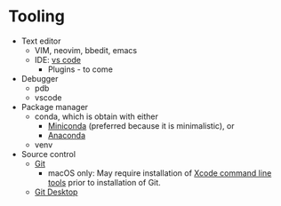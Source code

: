 # Tooling

* Text editor
  * VIM, neovim, bbedit, emacs
  * IDE: [vs code](https://code.visualstudio.com/)
    * Plugins - to come
* Debugger
  * pdb
  * vscode
* Package manager
  * conda, which is obtain with either
    * [Miniconda](https://docs.conda.io/en/latest/miniconda.html) (preferred because it is minimalistic), or
    * [Anaconda](https://docs.anaconda.com/)
  * venv
* Source control
  * [Git](https://git-scm.com/)
    * macOS only: May require installation of [Xcode command line tools](https://developer.apple.com/xcode/features/) prior to installation of Git.
  * [Git Desktop](https://desktop.github.com/)

